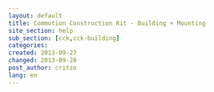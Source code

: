 ```yaml
---
layout: default
title: Commotion Construction Kit - Building + Mounting
site_section: help
sub_section: [cck,cck-building]
categories: 
created: 2013-09-27
changed: 2013-09-28
post_author: critzo
lang: en
---
```

 
